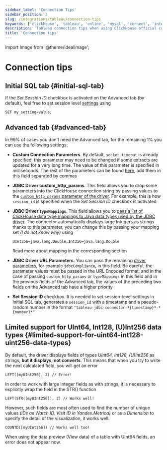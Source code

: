 ```yaml
---
sidebar_label: 'Connection Tips'
sidebar_position: 3
slug: /integrations/tableau/connection-tips
keywords: ['clickhouse', 'tableau', 'online', 'mysql', 'connect', 'integrate', 'ui']
description: 'Tableau connection tips when using ClickHouse official connector.'
title: 'Connection tips'
---
```


import Image from '@theme/IdealImage';

# Connection tips
## Initial SQL tab {#initial-sql-tab}
If the *Set Session ID* checkbox is activated on the Advanced tab (by default), feel free to set session level [settings](/operations/settings/settings/) using
```text
SET my_setting=value;
``` 
## Advanced tab {#advanced-tab}

In 99% of cases you don't need the Advanced tab, for the remaining 1% you can use the following settings:
- **Custom Connection Parameters**. By default, `socket_timeout` is already specified, this parameter may need to be changed if some extracts are updated for a very long time. The value of this parameter is specified in milliseconds. The rest of the parameters can be found [here](https://github.com/ClickHouse/clickhouse-jdbc/blob/master/clickhouse-client/src/main/java/com/clickhouse/client/config/ClickHouseClientOption.java), add them in this field separated by commas
- **JDBC Driver custom_http_params**. This field allows you to drop some parameters into the ClickHouse connection string by passing values to the [`custom_http_params` parameter of the driver](https://github.com/ClickHouse/clickhouse-jdbc#configuration). For example, this is how `session_id` is specified when the *Set Session ID* checkbox is activated
- **JDBC Driver `typeMappings`**. This field allows you to [pass a list of ClickHouse data type mappings to Java data types used by the JDBC driver](https://github.com/ClickHouse/clickhouse-jdbc#configuration). The connector automatically displays large Integers as strings thanks to this parameter, you can change this by passing your mapping set *(I do not know why)* using
    ```text
    UInt256=java.lang.Double,Int256=java.lang.Double
    ```
  Read more about mapping in the corresponding section

- **JDBC Driver URL Parameters**. You can pass the remaining [driver parameters](https://github.com/ClickHouse/clickhouse-jdbc#configuration), for example `jdbcCompliance`, in this field. Be careful, the parameter values must be passed in the URL Encoded format, and in the case of passing `custom_http_params` or `typeMappings` in this field and in the previous fields of the Advanced tab, the values of the preceding two fields on the Advanced tab have a higher priority
- **Set Session ID** checkbox. It is needed to set session-level settings in Initial SQL tab, generates a `session_id` with a timestamp and a pseudo-random number in the format `"tableau-jdbc-connector-*{timestamp}*-*{number}*"`
## Limited support for UInt64, Int128, (U)Int256 data types {#limited-support-for-uint64-int128-uint256-data-types}
By default, the driver displays fields of types *UInt64, Int128, (U)Int256* as strings, **but it displays, not converts**. This means that when you try to write the next calculated field, you will get an error
```text
LEFT([myUInt256], 2) // Error!
```
In order to work with large Integer fields as with strings, it is necessary to explicitly wrap the field in the STR() function

```text
LEFT(STR([myUInt256]), 2) // Works well!
```

However, such fields are most often used to find the number of unique values *(IDs as Watch ID, Visit ID in Yandex.Metrica)* or as a *Dimension* to specify the detail of the visualization, it works well.

```text
COUNTD([myUInt256]) // Works well too!
```
When using the data preview (View data) of a table with UInt64 fields, an error does not appear now.

